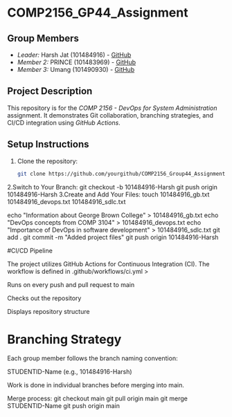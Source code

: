 # COMP2156_GP44_Assignment



## Group Members
- *Leader:* Harsh Jat (101484916) - [GitHub](https://github.com/harshjat05)
- *Member 2:* PRINCE (101483969) - [GitHub](https://github.com/princegahlawat)
- *Member 3:* Umang (101490930) - [GitHub](https://github.com/Umang06092004)

## Project Description
This repository is for the *COMP 2156 - DevOps for System Administration* assignment.
It demonstrates Git collaboration, branching strategies, and CI/CD integration using *GitHub Actions*.

## Setup Instructions
1. Clone the repository:
   ```bash
   git clone https://github.com/yourgithub/COMP2156_Group44_Assignment.git
2.Switch to Your Branch:
    git checkout -b 101484916-Harsh
    git push origin 101484916-Harsh
3.Create and Add Your Files:
  touch 101484916_gb.txt 101484916_devops.txt 101484916_sdlc.txt

echo "Information about George Brown College" > 101484916_gb.txt
echo "DevOps concepts from COMP 3104" > 101484916_devops.txt
echo "Importance of DevOps in software development" > 101484916_sdlc.txt
git add .
git commit -m "Added project files"
git push origin 101484916-Harsh

#CI/CD Pipeline

The project utilizes GitHub Actions for Continuous Integration (CI). The workflow is defined in .github/workflows/ci.yml >

Runs on every push and pull request to main

Checks out the repository

Displays repository structure
# Branching Strategy

Each group member follows the branch naming convention:

STUDENTID-Name (e.g., 101484916-Harsh)

Work is done in individual branches before merging into main.

Merge process:
git checkout main
git pull origin main
git merge STUDENTID-Name
git push origin main
